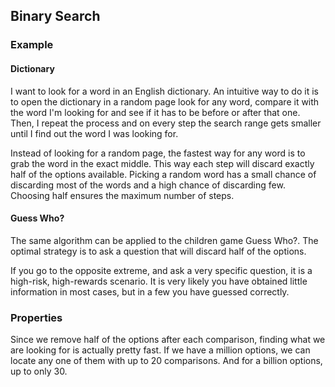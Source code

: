 ## Binary Search

### Example

#### Dictionary

I want to look for a word in an English dictionary. An intuitive way to do it
is to open the dictionary in a random page look for any word, compare it with
the word I'm looking for and see if it has to be before or after that one.
Then, I repeat the process and on every step the search range gets smaller
until I find out the word I was looking for.

Instead of looking for a random page, the fastest way for any word is to grab
the word in the exact middle. This way each step will discard exactly half of
the options available. Picking a random word has a small chance of discarding
most of the words and a high chance of discarding few. Choosing half ensures
the maximum number of steps.

#### Guess Who?

The same algorithm can be applied to the children game Guess Who?. The optimal
strategy is to ask a question that will discard half of the options.

If you go to the opposite extreme, and ask a very specific question, it is
a high-risk, high-rewards scenario. It is very likely you have obtained little
information in most cases, but in a few you have guessed correctly.

### Properties

Since we remove half of the options after each comparison, finding what we are
looking for is actually pretty fast. If we have a million options, we can
locate any one of them with up to 20 comparisons. And for a billion options,
up to only 30.
